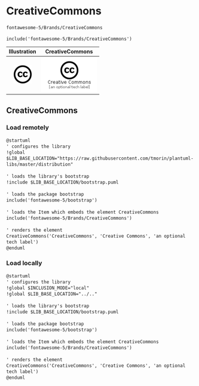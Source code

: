 # CreativeCommons


```text
fontawesome-5/Brands/CreativeCommons
```

```text
include('fontawesome-5/Brands/CreativeCommons')
```



| Illustration | CreativeCommons |
| :---: | :---: |
| ![illustration for Illustration](../../fontawesome-5/Brands/CreativeCommons.png) | ![illustration for CreativeCommons](../../fontawesome-5/Brands/CreativeCommons.Local.png) |




## CreativeCommons

### Load remotely
```plantuml
@startuml
' configures the library
!global $LIB_BASE_LOCATION="https://raw.githubusercontent.com/tmorin/plantuml-libs/master/distribution"

' loads the library's bootstrap
!include $LIB_BASE_LOCATION/bootstrap.puml

' loads the package bootstrap
include('fontawesome-5/bootstrap')

' loads the Item which embeds the element CreativeCommons
include('fontawesome-5/Brands/CreativeCommons')

' renders the element
CreativeCommons('CreativeCommons', 'Creative Commons', 'an optional tech label')
@enduml
```

### Load locally
```plantuml
@startuml
' configures the library
!global $INCLUSION_MODE="local"
!global $LIB_BASE_LOCATION="../.."

' loads the library's bootstrap
!include $LIB_BASE_LOCATION/bootstrap.puml

' loads the package bootstrap
include('fontawesome-5/bootstrap')

' loads the Item which embeds the element CreativeCommons
include('fontawesome-5/Brands/CreativeCommons')

' renders the element
CreativeCommons('CreativeCommons', 'Creative Commons', 'an optional tech label')
@enduml
```

